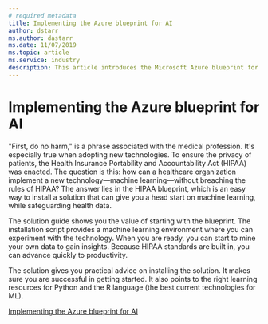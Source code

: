 ```yaml
---
# required metadata
title: Implementing the Azure blueprint for AI
author: dstarr
ms.author: dastarr
ms.date: 11/07/2019
ms.topic: article
ms.service: industry
description: This article introduces the Microsoft Azure blueprint for AI.
---
```

# Implementing the Azure blueprint for AI

"First, do no harm," is a phrase associated with the medical profession. It's especially true when adopting new technologies. To ensure the privacy of patients, the Health Insurance Portability and Accountability Act (HIPAA) was enacted. The question is this: how can a healthcare organization implement a new technology—machine learning—without breaching the rules of HIPAA? The answer lies in the HIPAA blueprint, which is an easy way to install a solution that can give you a head start on machine learning, while safeguarding health data.

The solution guide shows you the value of starting with the blueprint. The installation script provides a machine learning environment where you can experiment with the technology. When you are ready, you can start to mine your own data to gain insights. Because HIPAA standards are built in, you can advance quickly to productivity.

The solution gives you practical advice on installing the solution. It makes sure you are successful in getting started. It also points to the right learning resources for Python and the R language (the best current technologies for ML).

[Implementing the Azure blueprint for AI](/azure/industry/health/sg-healthcare-ai-blueprint?WT.mc_id=health-docs-dastarr)
